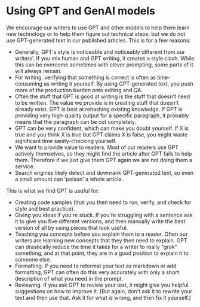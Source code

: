 # Using GPT and GenAI models

We encourage our writers to use GPT and other models to help them learn new technology or to help them figure out technical steps, but we do not use GPT-generated text in our published articles. This is for a few reasons:

* Generally, GPT's style is noticeable and noticeably different from our writers'. If you mix human and GPT writing, it creates a style clash. While this can be overcome sometimes with clever prompting, some parts of it will always remain.
* For writing, verifying that something is correct is often as time-consuming as writing it yourself. By using GPT-generated text, you push more of the production burden onto editing and QA. 
* Often the stuff that GPT is good at writing is the stuff that doesn't need to be written. The value we provide is in creating stuff that doesn't already exist. GPT is best at rehashing existing knowledge. If GPT is providing very high-quality output for a specific paragraph, it probably means that the paragraph can be cut completely.
* GPT can be very confident, which can make you doubt yourself. If X is true and you think X is true but GPT claims X is false, you might waste significant time sanity-checking yourself.
* We want to provide value to readers. Most of our readers use GPT actively themselves, so they might find the article after GPT fails to help them. Therefore if we just give them GPT again we are not doing them a service.
* Search engines likely detect and downrank GPT-generated text, so even a small amount can 'poison' a whole article.

This is what we find GPT is useful for:

* Creating code samples (that you then need to run, verify, and check for style and best practice).
* Giving you ideas if you're stuck. If you're struggling with a sentence ask it to give you five different versions, and then manually write the best version of all by using pieces that look useful. 
* Teaching you concepts before you explain them to a reader. Often our writers are learning new concepts that they then need to explain. GPT can drastically reduce the time it takes for a writer to really "grok" something, and at that point, they are in a good position to explain it to someone else.
* Formatting. If you need to reformat your text as markdown or add formatting, GPT can often do this very accurately with only a short description of what you need in the prompt.
* Reviewing. If you ask GPT to review your text, it might give you helpful suggestions on how to improve it. (But again, don't ask it to rewrite your text and then use that. Ask it for what is wrong, and then fix it yourself.)

 

